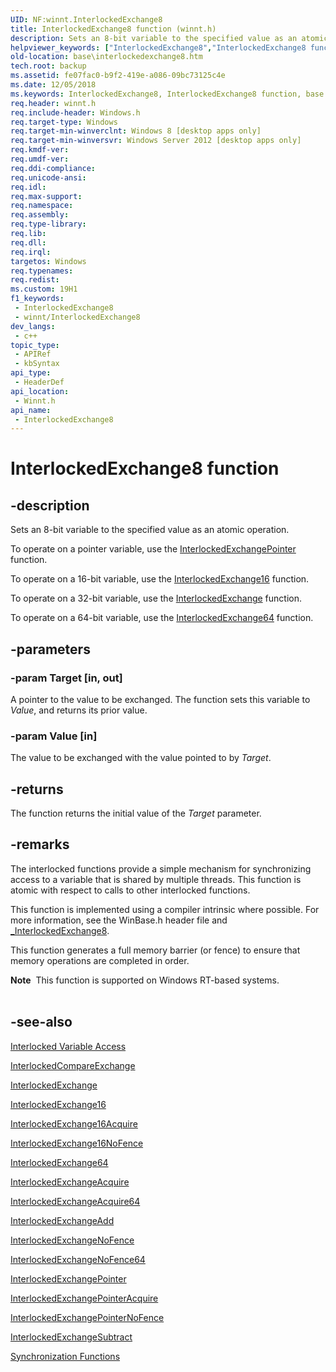 ```yaml
---
UID: NF:winnt.InterlockedExchange8
title: InterlockedExchange8 function (winnt.h)
description: Sets an 8-bit variable to the specified value as an atomic operation.
helpviewer_keywords: ["InterlockedExchange8","InterlockedExchange8 function","base.interlockedexchange8","winnt/InterlockedExchange8"]
old-location: base\interlockedexchange8.htm
tech.root: backup
ms.assetid: fe07fac0-b9f2-419e-a086-09bc73125c4e
ms.date: 12/05/2018
ms.keywords: InterlockedExchange8, InterlockedExchange8 function, base.interlockedexchange8, winnt/InterlockedExchange8
req.header: winnt.h
req.include-header: Windows.h
req.target-type: Windows
req.target-min-winverclnt: Windows 8 [desktop apps only]
req.target-min-winversvr: Windows Server 2012 [desktop apps only]
req.kmdf-ver: 
req.umdf-ver: 
req.ddi-compliance: 
req.unicode-ansi: 
req.idl: 
req.max-support: 
req.namespace: 
req.assembly: 
req.type-library: 
req.lib: 
req.dll: 
req.irql: 
targetos: Windows
req.typenames: 
req.redist: 
ms.custom: 19H1
f1_keywords:
 - InterlockedExchange8
 - winnt/InterlockedExchange8
dev_langs:
 - c++
topic_type:
 - APIRef
 - kbSyntax
api_type:
 - HeaderDef
api_location:
 - Winnt.h
api_name:
 - InterlockedExchange8
---
```


# InterlockedExchange8 function


## -description

Sets an 8-bit variable to the specified value as an atomic operation.

To operate on a pointer variable, use the 
<a href="/windows/win32/api/winbase/nf-winbase-interlockedexchangepointer">InterlockedExchangePointer</a> function.

To operate on a 16-bit variable, use the <a href="/windows/win32/api/winbase/nf-winbase-interlockedexchange16">InterlockedExchange16</a> function.

To operate on a 32-bit variable, use the <a href="/windows/win32/api/winbase/nf-winbase-interlockedexchange">InterlockedExchange</a> function.

To operate on a 64-bit variable, use the <a href="/windows/win32/api/winbase/nf-winbase-interlockedexchange64">InterlockedExchange64</a> function.

## -parameters

### -param Target [in, out]

A pointer to the value to be exchanged. The function sets this variable to <i>Value</i>, and returns its prior value.

### -param Value [in]

The value to be exchanged with the value pointed to by <i>Target</i>.

## -returns

The function returns the initial value of the <i>Target</i> parameter.

## -remarks

The interlocked functions provide a simple mechanism for synchronizing access to a variable that is shared by multiple threads. This function is atomic with respect to calls to other interlocked functions.

This function is implemented using a compiler intrinsic where possible. For more information, see the WinBase.h header file and <a href="/cpp/intrinsics/interlockedexchange-intrinsic-functions">_InterlockedExchange8</a>.

This function generates a full memory barrier (or fence) to ensure that memory operations are completed in order.

<div class="alert"><b>Note</b>  This function is supported on Windows RT-based systems.</div>
<div> </div>

## -see-also

<a href="/windows/desktop/Sync/interlocked-variable-access">Interlocked Variable Access</a>



<a href="/windows/win32/api/winnt/nf-winnt-interlockedcompareexchange">InterlockedCompareExchange</a>



<a href="/windows/win32/api/winbase/nf-winbase-interlockedexchange">InterlockedExchange</a>



<a href="/windows/win32/api/winbase/nf-winbase-interlockedexchange16">InterlockedExchange16</a>



<a href="/windows/win32/api/winbase/nf-winbase-interlockedexchange16acquire">InterlockedExchange16Acquire</a>



<a href="/windows/win32/api/winbase/nf-winbase-interlockedexchange16nofence">InterlockedExchange16NoFence</a>



<a href="/windows/win32/api/winbase/nf-winbase-interlockedexchange64">InterlockedExchange64</a>



<a href="/windows/win32/api/winbase/nf-winbase-interlockedexchangeacquire">InterlockedExchangeAcquire</a>



<a href="/windows/win32/api/winbase/nf-winbase-interlockedexchangeacquire64">InterlockedExchangeAcquire64</a>



<a href="/windows/win32/api/winbase/nf-winbase-interlockedexchangeadd">InterlockedExchangeAdd</a>



<a href="/windows/win32/api/winbase/nf-winbase-interlockedexchangenofence">InterlockedExchangeNoFence</a>



<a href="/windows/win32/api/winbase/nf-winbase-interlockedexchangenofence64">InterlockedExchangeNoFence64</a>



<a href="/windows/win32/api/winbase/nf-winbase-interlockedexchangepointer">InterlockedExchangePointer</a>



<a href="/windows/win32/api/winbase/nf-winbase-interlockedexchangepointeracquire">InterlockedExchangePointerAcquire</a>



<a href="/windows/win32/api/winbase/nf-winbase-interlockedexchangepointernofence">InterlockedExchangePointerNoFence</a>



<a href="/windows/win32/api/winbase/nf-winbase-interlockedexchangesubtract">InterlockedExchangeSubtract</a>



<a href="/windows/desktop/Sync/synchronization-functions">Synchronization Functions</a>